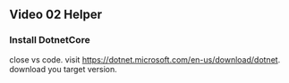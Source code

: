 ## Video 02 Helper
### Install DotnetCore
close vs code.
visit https://dotnet.microsoft.com/en-us/download/dotnet.
download you target version.
